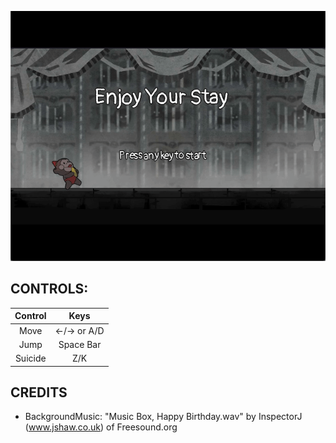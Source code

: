<a href="https://senhung.itch.io/ld47"><p align="center"><img src="./assets/title.gif" /></p></a>

## CONTROLS:

| Control |    Keys    |
| :-----: | :--------: |
|  Move   | ←/→ or A/D |
|  Jump   | Space Bar  |
| Suicide |    Z/K     |

## CREDITS

- BackgroundMusic: "Music Box, Happy Birthday.wav" by InspectorJ (www.jshaw.co.uk) of Freesound.org
